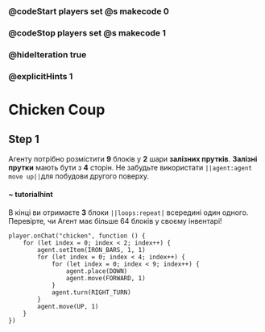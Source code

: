 ### @codeStart players set @s makecode 0
### @codeStop players set @s makecode 1

### @hideIteration true 
### @explicitHints 1


# Chicken Coup

## Step 1
Агенту потрібно розмістити **9** блоків у **2** шари  **залізних прутків**. **Залізні прутки** мають бути з **4** сторін. Не забудьте використати ``||agent:agent move up||``для побудови другого поверху.

#### ~ tutorialhint
В кінці ви отримаєте **3** блоки ``||loops:repeat|`` всередині один одного. Перевірте, чи Агент має більше 64 блоків у своєму інвентарі!

```ghost
player.onChat("chicken", function () {
    for (let index = 0; index < 2; index++) {
        agent.setItem(IRON_BARS, 1, 1)
        for (let index = 0; index < 4; index++) {
            for (let index = 0; index < 9; index++) {
                agent.place(DOWN)
                agent.move(FORWARD, 1)
            }
            agent.turn(RIGHT_TURN)
        }
        agent.move(UP, 1)
    }
})

``` 
